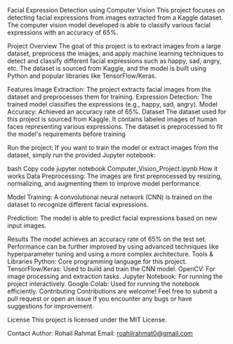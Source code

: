 Facial Expression Detection using Computer Vision
This project focuses on detecting facial expressions from images extracted from a Kaggle dataset. The computer vision model developed is able to classify various facial expressions with an accuracy of 65%.

Project Overview
The goal of this project is to extract images from a large dataset, preprocess the images, and apply machine learning techniques to detect and classify different facial expressions such as happy, sad, angry, etc. The dataset is sourced from Kaggle, and the model is built using Python and popular libraries like TensorFlow/Keras.

Features
Image Extraction: The project extracts facial images from the dataset and preprocesses them for training.
Expression Detection: The trained model classifies the expressions (e.g., happy, sad, angry).
Model Accuracy: Achieved an accuracy rate of 65%.
Dataset
The dataset used for this project is sourced from Kaggle. It contains labeled images of human faces representing various expressions. The dataset is preprocessed to fit the model's requirements before training

Run the project: If you want to train the model or extract images from the dataset, simply run the provided Jupyter notebook:

bash
Copy code
jupyter notebook Computer_Vision_Project.ipynb
How it works
Data Preprocessing: The images are first preprocessed by resizing, normalizing, and augmenting them to improve model performance.

Model Training: A convolutional neural network (CNN) is trained on the dataset to recognize different facial expressions.

Prediction: The model is able to predict facial expressions based on new input images.

Results
The model achieves an accuracy rate of 65% on the test set.
Performance can be further improved by using advanced techniques like hyperparameter tuning and using a more complex architecture.
Tools & Libraries
Python: Core programming language for this project.
TensorFlow/Keras: Used to build and train the CNN model.
OpenCV: For image processing and extraction tasks.
Jupyter Notebook: For running the project interactively.
Google Colab: Used for running the notebook efficiently.
Contributing
Contributions are welcome! Feel free to submit a pull request or open an issue if you encounter any bugs or have suggestions for improvement.

License
This project is licensed under the MIT License.

Contact
Author: Rohail Rahmat
Email: roahilrahmat0@gmail.com
